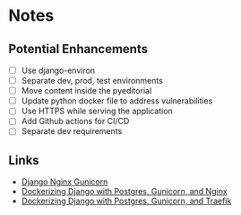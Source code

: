 # Notes

## Potential Enhancements

- [ ] Use django-environ
- [ ] Separate dev, prod, test environments
- [ ] Move content inside the pyeditorial
- [ ] Update python docker file to address vulnerabilities
- [ ] Use HTTPS while serving the application
- [ ] Add Github actions for CI/CD
- [ ] Separate dev requirements

## Links

- [Django Nginx Gunicorn](https://realpython.com/django-nginx-gunicorn/)
- [Dockerizing Django with Postgres, Gunicorn, and Nginx](https://testdriven.io/blog/dockerizing-django-with-postgres-gunicorn-and-nginx/)
- [Dockerizing Django with Postgres, Gunicorn, and Traefik](https://testdriven.io/blog/dockerizing-django-with-postgres-gunicorn-and-traefik/)
